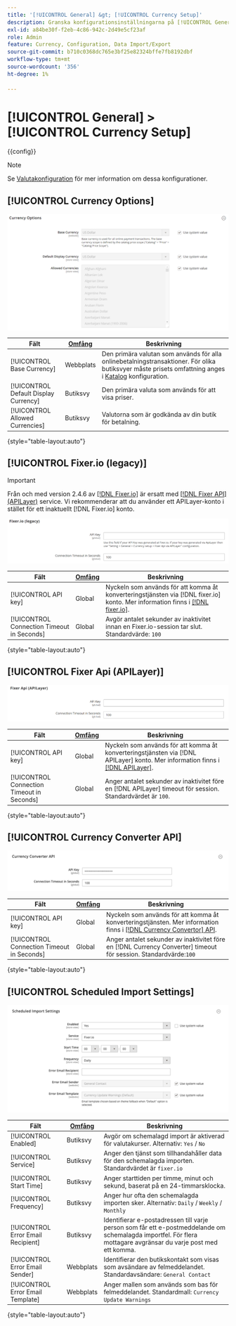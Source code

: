 ```yaml
---
title: '[!UICONTROL General] &gt; [!UICONTROL Currency Setup]'
description: Granska konfigurationsinställningarna på [!UICONTROL General] &gt; [!UICONTROL Currency Setup] sidan för Commerce Admin.
exl-id: a84be30f-f2eb-4c86-942c-2d49e5cf23af
role: Admin
feature: Currency, Configuration, Data Import/Export
source-git-commit: b710c0368dc765e3bf25e82324bffe7fb8192dbf
workflow-type: tm+mt
source-wordcount: '356'
ht-degree: 1%

---
```


# [!UICONTROL General] > [!UICONTROL Currency Setup]

{{config}}

>[!NOTE]
>
>Se [Valutakonfiguration](../../stores-purchase/currency-configuration.md) för mer information om dessa konfigurationer.

## [!UICONTROL Currency Options]

![Valutainställningar > Valutaalternativ](./assets/currency-setup-currency-options.png)<!-- zoom -->

| Fält | [Omfång](../../getting-started/websites-stores-views.md#scope-settings) | Beskrivning |
|--- |--- |--- |
| [!UICONTROL Base Currency] | Webbplats | Den primära valutan som används för alla onlinebetalningstransaktioner. För olika butiksvyer måste prisets omfattning anges i [Katalog](../catalog/catalog.md) konfiguration. |
| [!UICONTROL Default Display Currency] | Butiksvy | Den primära valuta som används för att visa priser. |
| [!UICONTROL Allowed Currencies] | Butiksvy | Valutorna som är godkända av din butik för betalning. |

{style="table-layout:auto"}

## [!UICONTROL Fixer.io (legacy)]

>[!IMPORTANT]
>
>Från och med version 2.4.6 av [[!DNL Fixer.io]](https://fixer.io/) är ersatt med [[!DNL Fixer API] (APILayer)](https://apilayer.com/marketplace/fixer-api) service. Vi rekommenderar att du använder ett APILayer-konto i stället för ett inaktuellt [!DNL Fixer.io] konto.

![Valutainställningar > Fixer.io](./assets/currency-setup-fixer.png)<!-- zoom -->

| Fält | [Omfång](../../getting-started/websites-stores-views.md#scope-settings) | Beskrivning |
|--- |--- |--- |
| [!UICONTROL API key] | Global | Nyckeln som används för att komma åt konverteringstjänsten via [!DNL fixer.io] konto. Mer information finns i [[!DNL fixer.io]](https://fixer.io/). |
| [!UICONTROL Connection Timeout in Seconds] | Global | Avgör antalet sekunder av inaktivitet innan en Fixer.io-session tar slut. Standardvärde: `100` |

{style="table-layout:auto"}

## [!UICONTROL Fixer Api (APILayer)]

![Valutainställningar > Fixer API (APILayer)](./assets/currency-setup-fixer-api.png)<!-- zoom -->

| Fält | [Omfång](../../getting-started/websites-stores-views.md#scope-settings) | Beskrivning |
|--- |--- |--- |
| [!UICONTROL API key] | Global | Nyckeln som används för att komma åt konverteringstjänsten via [!DNL APILayer] konto. Mer information finns i [[!DNL APILayer]](https://apilayer.com/). |
| [!UICONTROL Connection Timeout in Seconds] | Global | Anger antalet sekunder av inaktivitet före en [!DNL APILayer] timeout för session. Standardvärdet är `100`. |

{style="table-layout:auto"}

## [!UICONTROL Currency Converter API]

![Valutainställningar > Valutakonverterings-API](./assets/currency-setup-converter.png)<!-- zoom -->

| Fält | [Omfång](../../getting-started/websites-stores-views.md#scope-settings) | Beskrivning |
|--- |--- |--- |
| [!UICONTROL API key] | Global | Nyckeln som används för att komma åt konverteringstjänsten. Mer information finns i [[!DNL Currency Convertor] API](https://free.currencyconverterapi.com/). |
| [!UICONTROL Connection Timeout in Seconds] | Global | Anger antalet sekunder av inaktivitet före en [!DNL Currency Converter] timeout för session. Standardvärde:`100` |

{style="table-layout:auto"}

## [!UICONTROL Scheduled Import Settings]

![Valutainställningar > Schemalagda importinställningar](./assets/currency-setup-scheduled-import-settings.png)<!-- zoom -->

| Fält | [Omfång](../../getting-started/websites-stores-views.md#scope-settings) | Beskrivning |
|--- |--- |--- |
| [!UICONTROL Enabled] | Butiksvy | Avgör om schemalagd import är aktiverad för valutakurser. Alternativ: `Yes` / `No` |
| [!UICONTROL Service] | Butiksvy | Anger den tjänst som tillhandahåller data för den schemalagda importen. Standardvärdet är `fixer.io` |
| [!UICONTROL Start Time] | Butiksvy | Anger starttiden per timme, minut och sekund, baserat på en 24-timmarsklocka. |
| [!UICONTROL Frequency] | Butiksvy | Anger hur ofta den schemalagda importen sker. Alternativ: `Daily` / `Weekly` / `Monthly` |
| [!UICONTROL Error Email Recipient] | Butiksvy | Identifierar e-postadressen till varje person som får ett e-postmeddelande om schemalagda importfel. För flera mottagare avgränsar du varje post med ett komma. |
| [!UICONTROL Error Email Sender] | Webbplats | Identifierar den butikskontakt som visas som avsändare av felmeddelandet. Standardavsändare: `General Contact` |
| [!UICONTROL Error Email Template] | Webbplats | Anger mallen som används som bas för felmeddelandet. Standardmall: `Currency Update Warnings` |

{style="table-layout:auto"}
